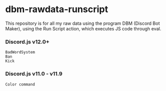 # dbm-rawdata-runscript
This repository is for all my raw data using the program DBM (Discord Bot Maker), using the Run Script action, which executes JS code through eval.

### Discord.js v12.0+

```
BadWordSystem
Ban
Kick
```

### Discord.js v11.0 - v11.9

```
Color command
```
